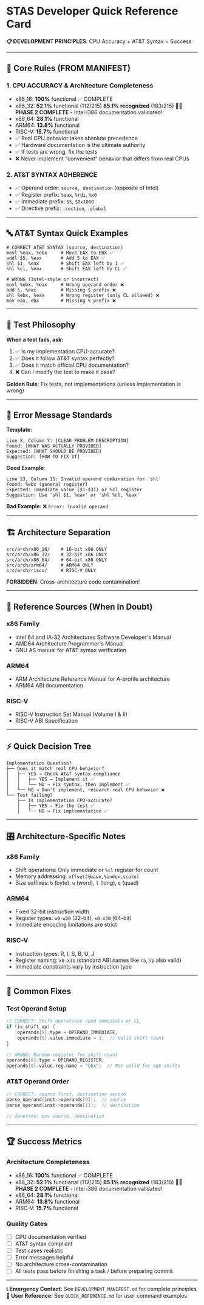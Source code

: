 # STAS Developer Quick Reference Card

**📋 DEVELOPMENT PRINCIPLES**: CPU Accuracy + AT&T Syntax = Success

---

## 🎯 Core Rules (FROM MANIFEST)

### **1. CPU ACCURACY & Architecture Completeness**
- x86_16: **100%** functional ✅ COMPLETE
- x86_32: **52.1%** functional (112/215) **85.1% recognized** (183/215) 🚀💥 **PHASE 2 COMPLETE** - Intel i386 documentation validated!
- x86_64: **28.1%** functional 
- ARM64: **13.8%** functional
- RISC-V: **15.7%** functional
- ✅ Real CPU behavior takes absolute precedence
- ✅ Hardware documentation is the ultimate authority
- ✅ If tests are wrong, fix the tests
- ❌ Never implement "convenient" behavior that differs from real CPUs

### **2. AT&T SYNTAX ADHERENCE**
- ✅ Operand order: `source, destination` (opposite of Intel)
- ✅ Register prefix: `%eax`, `%rdi`, `%x0`
- ✅ Immediate prefix: `$5`, `$0x1000`
- ✅ Directive prefix: `.section`, `.global`

---

## 🔤 AT&T Syntax Quick Examples

```assembly
# CORRECT AT&T SYNTAX (source, destination)
movl %eax, %ebx     # Move EAX to EBX ✅
addl $5, %eax       # Add 5 to EAX ✅
shl $1, %eax        # Shift EAX left by 1 ✅
shl %cl, %eax       # Shift EAX left by CL ✅

# WRONG (Intel-style or incorrect)
movl %ebx, %eax     # Wrong operand order ❌
add 5, %eax         # Missing $ prefix ❌
shl %ebx, %eax      # Wrong register (only CL allowed) ❌
mov eax, ebx        # Missing % prefix ❌
```

---

## 🧪 Test Philosophy

**When a test fails, ask:**
1. ✅ Is my implementation CPU-accurate?
2. ✅ Does it follow AT&T syntax perfectly?
3. ✅ Does it match official CPU documentation?
4. ❌ Can I modify the test to make it pass?

**Golden Rule**: Fix tests, not implementations (unless implementation is wrong)

---

## 🚨 Error Message Standards

**Template**:
```
Line X, Column Y: [CLEAR PROBLEM DESCRIPTION]
Found: [WHAT WAS ACTUALLY PROVIDED]
Expected: [WHAT SHOULD BE PROVIDED]
Suggestion: [HOW TO FIX IT]
```

**Good Example**:
```
Line 23, Column 15: Invalid operand combination for 'shl'
Found: %ebx (general register)
Expected: immediate value ($1-$31) or %cl register
Suggestion: Use 'shl $1, %eax' or 'shl %cl, %eax'
```

**Bad Example**: ❌ `Error: Invalid operand`

---

## 🏗️ Architecture Separation

```
src/arch/x86_16/    # 16-bit x86 ONLY
src/arch/x86_32/    # 32-bit x86 ONLY  
src/arch/x86_64/    # 64-bit x86 ONLY
src/arch/arm64/     # ARM64 ONLY
src/arch/riscv/     # RISC-V ONLY
```

**FORBIDDEN**: Cross-architecture code contamination!

---

## 📖 Reference Sources (When In Doubt)

### **x86 Family**
- Intel 64 and IA-32 Architectures Software Developer's Manual
- AMD64 Architecture Programmer's Manual
- GNU AS manual for AT&T syntax verification

### **ARM64**
- ARM Architecture Reference Manual for A-profile architecture
- ARM64 ABI documentation

### **RISC-V**
- RISC-V Instruction Set Manual (Volume I & II)
- RISC-V ABI Specification

---

## ⚡ Quick Decision Tree

```
Implementation Question?
├── Does it match real CPU behavior?
│   ├── YES → Check AT&T syntax compliance
│   │   ├── YES → Implement it ✅
│   │   └── NO → Fix syntax, then implement ✅
│   └── NO → Don't implement, research real CPU behavior ❌
└── Test failing?
    ├── Is implementation CPU-accurate? 
    │   ├── YES → Fix the test ✅
    │   └── NO → Fix implementation ✅
```

---

## 🎛️ Architecture-Specific Notes

### **x86 Family**
- Shift operations: Only immediate or `%cl` register for count
- Memory addressing: `offset(%base,%index,scale)`
- Size suffixes: `b` (byte), `w` (word), `l` (long), `q` (quad)

### **ARM64**
- Fixed 32-bit instruction width
- Register types: `w0-w30` (32-bit), `x0-x30` (64-bit)
- Immediate encoding limitations are strict

### **RISC-V**
- Instruction types: R, I, S, B, U, J
- Register naming: `x0-x31` (standard ABI names like `ra`, `sp` also valid)
- Immediate constraints vary by instruction type

---

## 🔧 Common Fixes

### **Test Operand Setup**
```c
// CORRECT: Shift operations need immediate or CL
if (is_shift_op) {
    operands[0].type = OPERAND_IMMEDIATE;
    operands[0].value.immediate = 1;  // Valid shift count
}

// WRONG: Random register for shift count
operands[0].type = OPERAND_REGISTER;
operands[0].value.reg.name = "ebx";  // Not valid for x86 shifts
```

### **AT&T Operand Order**
```c
// CORRECT: source first, destination second
parse_operand(inst->operands[0]);  // source
parse_operand(inst->operands[1]);  // destination

// Generate: mov source, destination
```

---

## 🏆 Success Metrics

### **Architecture Completeness**
- x86_16: **100%** functional ✅ COMPLETE
- x86_32: **52.1%** functional (112/215) **85.1% recognized** (183/215) 🚀💥 **PHASE 2 COMPLETE** - Intel i386 documentation validated!
- x86_64: **28.1%** functional 
- ARM64: **13.8%** functional
- RISC-V: **15.7%** functional

### **Quality Gates**
- [ ] CPU documentation verified
- [ ] AT&T syntax compliant
- [ ] Test cases realistic
- [ ] Error messages helpful
- [ ] No architecture cross-contamination
- [ ] All tests pass before finishing a task / before preparing commit

---

**📞 Emergency Contact**: See `DEVELOPMENT_MANIFEST.md` for complete principles
**🔗 User Reference**: See `QUICK_REFERENCE.md` for user command examples
